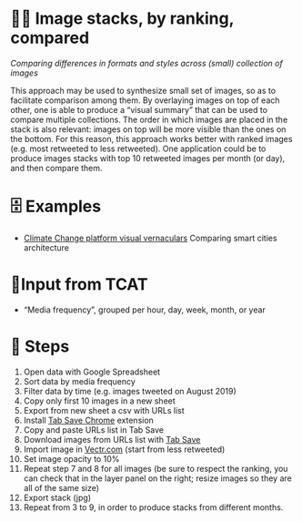 # 🌅🥞 Image stacks, by ranking, compared

*Comparing differences in formats and styles across (small) collection of images*

This approach may be used to synthesize small set of images, so as to facilitate comparison among them. By overlaying images on top of each other, one is able to produce a “visual summary” that can be used to compare multiple collections. The order in which images are placed in the stack is also relevant: images on top will be more visible than the ones on the bottom. For this reason, this approach works better with ranked images (e.g. most retweeted to less retweeted). One application could be to produce images stacks with top 10 retweeted images per month (or day), and then compare them.

# 🗄️ Examples
- [Climate Change platform visual vernaculars](https://wiki.digitalmethods.net/Dmi/MakingClimateVisible#INTRODUCTION)
Comparing smart cities architecture

# 🧱Input from TCAT
- “Media frequency”, grouped per hour, day, week, month, or year

# 📃 Steps

1. Open data with Google Spreadsheet
2. Sort data by media frequency
3. Filter data by time (e.g. images tweeted on August 2019)
4. Copy only first 10 images in a new sheet
5. Export from new sheet a csv with URLs list
6. Install [Tab Save Chrome](https://chrome.google.com/webstore/detail/tab-save/lkngoeaeclaebmpkgapchgjdbaekacki) extension
7. Copy and paste URLs list in Tab Save
8. Download images from URLs list with [Tab Save](https://chrome.google.com/webstore/detail/tab-save/lkngoeaeclaebmpkgapchgjdbaekacki)
9. Import image in [Vectr.com](https://vectr.com/) (start from less retweeted)
10. Set image opacity to 10%
11. Repeat step 7 and 8 for all images (be sure to respect the ranking, you can check that in the layer panel on the right; resize images so they are all of the same size)
12. Export stack (jpg)
13. Repeat from 3 to 9, in order to produce stacks from different months.
